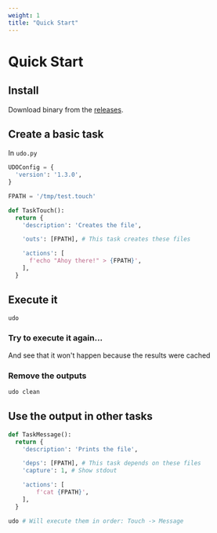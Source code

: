 ```yaml
---
weight: 1
title: "Quick Start"
---
```


# Quick Start

## Install
Download binary from the [releases](https://github.com/GalileoCap/udo/releases/latest).  

## Create a basic task
In `udo.py`
```py
UDOConfig = {
  'version': '1.3.0',
}

FPATH = '/tmp/test.touch'

def TaskTouch():
  return {
    'description': 'Creates the file',

    'outs': [FPATH], # This task creates these files

    'actions': [
      f'echo "Ahoy there!" > {FPATH}',
    ],
  }
```

## Execute it
```bash
udo
```
### Try to execute it again...
And see that it won't happen because the results were cached

### Remove the outputs
```bash
udo clean
```

## Use the output in other tasks
```py
def TaskMessage():
  return {
    'description': 'Prints the file',

    'deps': [FPATH], # This task depends on these files
    'capture': 1, # Show stdout

    'actions': [
        f'cat {FPATH}',
    ],
  }
```
```bash
udo # Will execute them in order: Touch -> Message
```
